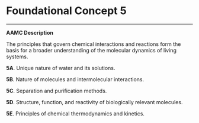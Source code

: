 # Foundational Concept 5

------

**AAMC Description**

The principles that govern chemical interactions and reactions form the basis for a broader understanding of the molecular dynamics of living systems.

**5A**. Unique nature of water and its solutions.

**5B**. Nature of molecules and intermolecular interactions.

**5C**. Separation and purification methods.

**5D**. Structure, function, and reactivity of biologically relevant molecules.

**5E**. Principles of chemical thermodynamics and kinetics.
